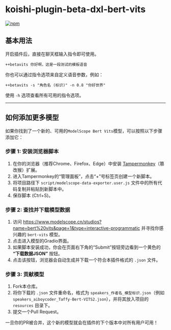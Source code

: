 # koishi-plugin-beta-dxl-bert-vits

[![npm](https://img.shields.io/npm/v/koishi-plugin-beta-dxl-bert-vits?style=flat-square)](https://www.npmjs.com/package/koishi-plugin-beta-dxl-bert-vits)


## 基本用法

开启插件后，直接在聊天框输入指令即可使用。

```
++betavits 你好啊，这是一段测试的模板语音
```

你也可以通过指令选项来自定义语音参数，例如：

```
++betavits -s "角色名 (标识)" -n 0.8 "你好世界"
```

使用 `-h` 选项查看所有可用的指令选项。

---

## 如何添加更多模型

如果你找到了一个新的、可用的`ModelScope Bert Vits`模型，可以按照以下步骤添加它：

### 步骤 1: 安装浏览器脚本

1.  在你的浏览器（推荐Chrome、Firefox、Edge）中安装 [Tampermonkey](https://www.tampermonkey.net/)（篡改猴）扩展。
2.  进入Tampermonkey的“管理面板”，点击“+”号标签页创建一个新脚本。
3.  将项目路径下 `script/modelscope-data-exporter.user.js` 文件中的所有代码复制并粘贴到新脚本中。
4.  保存脚本 (Ctrl+S)。

### 步骤 2: 查找并下载模型数据

1.  访问 https://www.modelscope.cn/studios?name=bert%20vits&page=1&type=interactive-programmatic 并寻找你感兴趣的 `bert-vits` 模型。
2.  点击进入模型的Gradio界面。
3.  如果脚本安装成功，你会在页面右下角的“Submit”按钮旁边看到一个黄色的 **“下载数据JSON”** 按钮。
4.  点击该按钮，浏览器会自动生成并下载一个符合本插件格式的 `.json` 文件。

### 步骤 3: 贡献模型

1.  Fork本仓库。
2.  将你下载的 `.json` 文件重命名，格式为 `speakers_作者名_模型标识.json`（例如 `speakers_aiboycoder_Taffy-Bert-VITS2.json`），并将其放入项目的 `resources` 目录下。
3.  提交一个Pull Request。

一旦你的PR被合并，这个新的模型就会在插件的下个版本中对所有用户可用！
